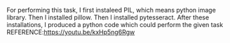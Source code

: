 For performing this task, I first instaleed PIL, which means python image library. Then I installed pillow. Then I installed pytesseract. After these installations, I produced a python code which could perform the given task REFERENCE:https://youtu.be/kxHp5ng6Rgw
